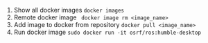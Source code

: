 1) Show all docker images
```docker images```
2) Remote docker image
``` docker image rm <image_name>```
3) Add image to docker from repository
```docker pull <image_name>```
4) Run docker image 
``` sudo docker run -it osrf/ros:humble-desktop ```
